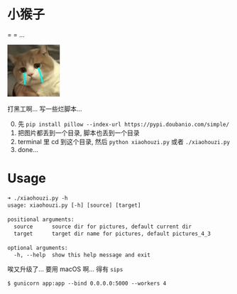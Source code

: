 # 小猴子

= = ...

![猫猫哭泣](https://raw.githubusercontent.com/tonicbupt/xiaohouzi/master/images/cry.jpg)

打黑工啊... 写一些烂脚本...

0. 先 `pip install pillow --index-url https://pypi.doubanio.com/simple/`
1. 把图片都丢到一个目录, 脚本也丢到一个目录
2. terminal 里 cd 到这个目录, 然后 `python xiaohouzi.py` 或者 `./xiaohouzi.py`
3. done...

# Usage

```
➜ ./xiaohouzi.py -h
usage: xiaohouzi.py [-h] [source] [target]

positional arguments:
  source      source dir for pictures, default current dir
  target      target dir name for pictures, default pictures_4_3

optional arguments:
  -h, --help  show this help message and exit
```

唉又升级了... 要用 macOS 啊... 得有 `sips`

```
$ gunicorn app:app --bind 0.0.0.0:5000 --workers 4
```
